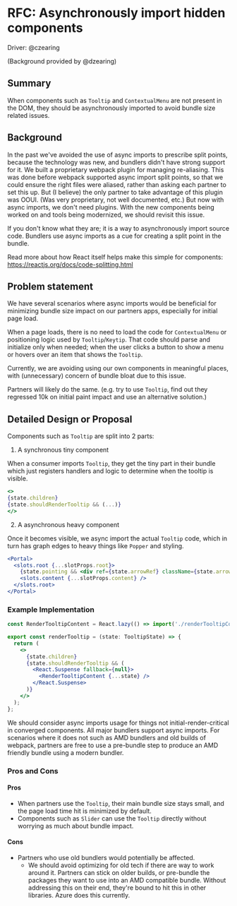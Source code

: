 # RFC: Asynchronously import hidden components

Driver: @czearing

(Background provided by @dzearing)

## Summary

When components such as `Tooltip` and `ContextualMenu` are not present in the DOM, they should be asynchronously imported to avoid bundle size related issues.

## Background

In the past we've avoided the use of async imports to prescribe split points, because the technology was new, and bundlers didn't have strong support for it. We built a proprietary webpack plugin for managing re-aliasing. This was done before webpack supported async import split points, so that we could ensure the right files were aliased, rather than asking each partner to set this up. But (I believe) the only partner to take advantage of this plugin was OOUI. (Was very proprietary, not well documented, etc.) But now with async imports, we don't need plugins. With the new components being worked on and tools being modernized, we should revisit this issue.

If you don't know what they are; it is a way to asynchronously import source code. Bundlers use async imports as a cue for creating a split point in the bundle.

Read more about how React itself helps make this simple for components: https://reactjs.org/docs/code-splitting.html

## Problem statement

We have several scenarios where async imports would be beneficial for minimizing bundle size impact on our partners apps, especially for initial page load.

When a page loads, there is no need to load the code for `ContextualMenu` or positioning logic used by `Tooltip`/`Keytip`. That code should parse and initialize only when needed; when the user clicks a button to show a menu or hovers over an item that shows the `Tooltip`.

Currently, we are avoiding using our own components in meaningful places, with (unnecessary) concern of bundle bloat due to this issue.

Partners will likely do the same. (e.g. try to use `Tooltip`, find out they regressed 10k on initial paint impact and use an alternative solution.)

## Detailed Design or Proposal

Components such as `Tooltip` are split into 2 parts:

1. A synchronous tiny component

When a consumer imports `Tooltip`, they get the tiny part in their bundle which just registers handlers and logic to determine when the tooltip is visible.

```jsx
<>
{state.children}
{state.shouldRenderTooltip && (...)}
</>
```

2. A asynchronous heavy component

Once it becomes visible, we async import the actual `Tooltip` code, which in turn has graph edges to heavy things like `Popper` and styling.

```jsx
<Portal>
  <slots.root {...slotProps.root}>
    {state.pointing && <div ref={state.arrowRef} className={state.arrowClassName} />}
    <slots.content {...slotProps.content} />
  </slots.root>
</Portal>
```

### Example Implementation

```jsx
const RenderTooltipContent = React.lazy(() => import('./renderTooltipContent'));

export const renderTooltip = (state: TooltipState) => {
  return (
    <>
      {state.children}
      {state.shouldRenderTooltip && (
        <React.Suspense fallback={null}>
          <RenderTooltipContent {...state} />
        </React.Suspense>
      )}
    </>
  );
};
```

We should consider async imports usage for things not initial-render-critical in converged components. All major bundlers support async imports. For scenarios where it does not such as AMD bundlers and old builds of webpack, partners are free to use a pre-bundle step to produce an AMD friendly bundle using a modern bundler.

### Pros and Cons

#### Pros

- When partners use the `Tooltip`, their main bundle size stays small, and the page load time hit is minimized by default.
- Components such as `Slider` can use the `Tooltip` directly without worrying as much about bundle impact.

#### Cons

- Partners who use old bundlers would potentially be affected.
  - We should avoid optimizing for old tech if there are way to work around it. Partners can stick on older builds, or pre-bundle the packages they want to use into an AMD compatible bundle. Without addressing this on their end, they're bound to hit this in other libraries. Azure does this currently.
